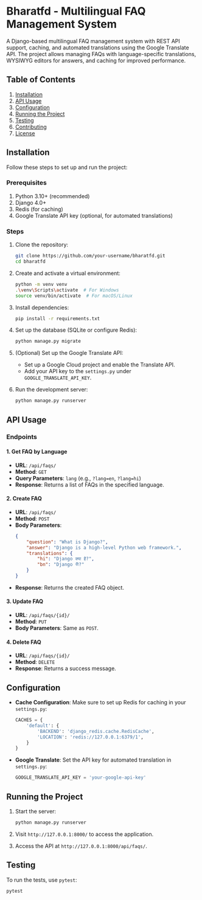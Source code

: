 # Bharatfd - Multilingual FAQ Management System

A Django-based multilingual FAQ management system with REST API support, caching, and automated translations using the Google Translate API. The project allows managing FAQs with language-specific translations, WYSIWYG editors for answers, and caching for improved performance.

## Table of Contents
1. [Installation](#installation)
2. [API Usage](#api-usage)
3. [Configuration](#configuration)
4. [Running the Project](#running-the-project)
5. [Testing](#testing)
6. [Contributing](#contributing)
7. [License](#license)

## Installation

Follow these steps to set up and run the project:

### Prerequisites

1. Python 3.10+ (recommended)
2. Django 4.0+
3. Redis (for caching)
4. Google Translate API key (optional, for automated translations)

### Steps

1. Clone the repository:
    ```bash
    git clone https://github.com/your-username/bharatfd.git
    cd bharatfd
    ```

2. Create and activate a virtual environment:
    ```bash
    python -m venv venv
    .\venv\Scripts\activate  # For Windows
    source venv/bin/activate  # For macOS/Linux
    ```

3. Install dependencies:
    ```bash
    pip install -r requirements.txt
    ```

4. Set up the database (SQLite or configure Redis):
    ```bash
    python manage.py migrate
    ```

5. (Optional) Set up the Google Translate API:
    - Set up a Google Cloud project and enable the Translate API.
    - Add your API key to the `settings.py` under `GOOGLE_TRANSLATE_API_KEY`.

6. Run the development server:
    ```bash
    python manage.py runserver
    ```

## API Usage

### Endpoints

#### 1. Get FAQ by Language
- **URL**: `/api/faqs/`
- **Method**: `GET`
- **Query Parameters**: `lang` (e.g., `?lang=en`, `?lang=hi`)
- **Response**: Returns a list of FAQs in the specified language.

#### 2. Create FAQ
- **URL**: `/api/faqs/`
- **Method**: `POST`
- **Body Parameters**:
    ```json
    {
        "question": "What is Django?",
        "answer": "Django is a high-level Python web framework.",
        "translations": {
            "hi": "Django क्या है?",
            "bn": "Django কী?"
        }
    }
    ```
- **Response**: Returns the created FAQ object.

#### 3. Update FAQ
- **URL**: `/api/faqs/{id}/`
- **Method**: `PUT`
- **Body Parameters**: Same as `POST`.

#### 4. Delete FAQ
- **URL**: `/api/faqs/{id}/`
- **Method**: `DELETE`
- **Response**: Returns a success message.

## Configuration

- **Cache Configuration**: Make sure to set up Redis for caching in your `settings.py`:
    ```python
    CACHES = {
        'default': {
            'BACKEND': 'django_redis.cache.RedisCache',
            'LOCATION': 'redis://127.0.0.1:6379/1',
        }
    }
    ```

- **Google Translate**: Set the API key for automated translation in `settings.py`:
    ```python
    GOOGLE_TRANSLATE_API_KEY = 'your-google-api-key'
    ```

## Running the Project

1. Start the server:
    ```bash
    python manage.py runserver
    ```

2. Visit `http://127.0.0.1:8000/` to access the application.

3. Access the API at `http://127.0.0.1:8000/api/faqs/`.

## Testing

To run the tests, use `pytest`:

```bash
pytest
